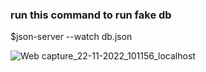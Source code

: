 ### run this command to run fake db 
$json-server --watch db.json

![Web capture_22-11-2022_101156_localhost](https://user-images.githubusercontent.com/57961694/203260267-4003a6b2-c057-40f2-b645-4e78c7948c82.jpeg)
